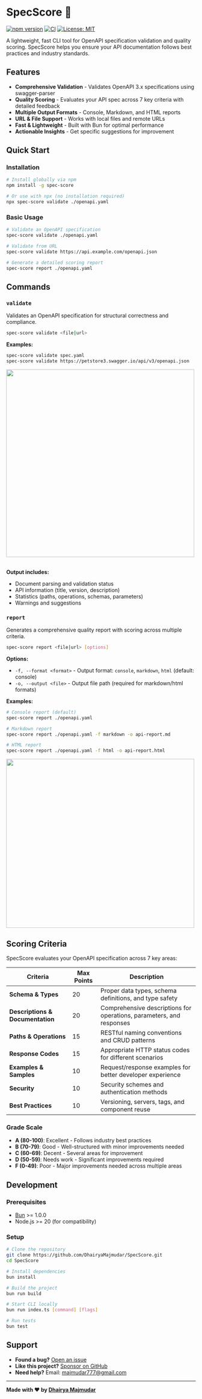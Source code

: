 # SpecScore 🚀

[![npm version](https://badge.fury.io/js/spec-score.svg)](https://badge.fury.io/js/spec-score)
[![CI](https://github.com/DhairyaMajmudar/SpecScore/actions/workflows/ci.yaml/badge.svg)](https://github.com/DhairyaMajmudar/SpecScore/actions/workflows/ci.yaml)
[![License: MIT](https://img.shields.io/badge/License-MIT-yellow.svg)](https://opensource.org/licenses/MIT)

A lightweight, fast CLI tool for OpenAPI specification validation and quality scoring. SpecScore helps you ensure your API documentation follows best practices and industry standards.

## Features

- **Comprehensive Validation** - Validates OpenAPI 3.x specifications using swagger-parser
- **Quality Scoring** - Evaluates your API spec across 7 key criteria with detailed feedback
- **Multiple Output Formats** - Console, Markdown, and HTML reports
- **URL & File Support** - Works with local files and remote URLs
- **Fast & Lightweight** - Built with Bun for optimal performance
- **Actionable Insights** - Get specific suggestions for improvement

## Quick Start

### Installation

```bash
# Install globally via npm
npm install -g spec-score

# Or use with npx (no installation required)
npx spec-score validate ./openapi.yaml
```

### Basic Usage

```bash
# Validate an OpenAPI specification
spec-score validate ./openapi.yaml

# Validate from URL
spec-score validate https://api.example.com/openapi.json

# Generate a detailed scoring report
spec-score report ./openapi.yaml
```

## Commands

### `validate`

Validates an OpenAPI specification for structural correctness and compliance.

```bash
spec-score validate <file|url>
```

**Examples:**

```bash
spec-score validate spec.yaml
spec-score validate https://petstore3.swagger.io/api/v3/openapi.json
```

<img src="https://github.com/user-attachments/assets/2391cbf3-f6b8-49f4-99b8-992b030cb923" width="500" />

<br/>
<br/>


**Output includes:**

- Document parsing and validation status
- API information (title, version, description)
- Statistics (paths, operations, schemas, parameters)
- Warnings and suggestions

### `report`

Generates a comprehensive quality report with scoring across multiple criteria.

```bash
spec-score report <file|url> [options]
```

**Options:**

- `-f, --format <format>` - Output format: `console`, `markdown`, `html` (default: console)
- `-o, --output <file>` - Output file path (required for markdown/html formats)

**Examples:**

```bash
# Console report (default)
spec-score report ./openapi.yaml

# Markdown report
spec-score report ./openapi.yaml -f markdown -o api-report.md

# HTML report
spec-score report ./openapi.yaml -f html -o api-report.html
```
<img src="https://github.com/user-attachments/assets/5e5b7ba1-8d81-49d0-b147-460f4e1a793b" width="500" height="450"/>

## Scoring Criteria

SpecScore evaluates your OpenAPI specification across 7 key areas:

| Criteria                         | Max Points | Description                                                          |
| -------------------------------- | ---------- | -------------------------------------------------------------------- |
| **Schema & Types**               | 20         | Proper data types, schema definitions, and type safety               |
| **Descriptions & Documentation** | 20         | Comprehensive descriptions for operations, parameters, and responses |
| **Paths & Operations**           | 15         | RESTful naming conventions and CRUD patterns                         |
| **Response Codes**               | 15         | Appropriate HTTP status codes for different scenarios                |
| **Examples & Samples**           | 10         | Request/response examples for better developer experience            |
| **Security**                     | 10         | Security schemes and authentication methods                          |
| **Best Practices**               | 10         | Versioning, servers, tags, and component reuse                       |

### Grade Scale

- **A (80-100)**: Excellent - Follows industry best practices
- **B (70-79)**: Good - Well-structured with minor improvements needed
- **C (60-69)**: Decent - Several areas for improvement
- **D (50-59)**: Needs work - Significant improvements required
- **F (0-49)**: Poor - Major improvements needed across multiple areas

## Development

### Prerequisites

- [Bun](https://bun.sh/) >= 1.0.0
- Node.js >= 20 (for compatibility)

### Setup

```bash
# Clone the repository
git clone https://github.com/DhairyaMajmudar/SpecScore.git
cd SpecScore

# Install dependencies
bun install

# Build the project
bun run build

# Start CLI locally
bun run index.ts [command] [flags]

# Run tests
bun test
```

## Support

- **Found a bug?** [Open an issue](https://github.com/DhairyaMajmudar/SpecScore/issues)
- **Like this project?** [Sponsor on GitHub](https://github.com/sponsors/DhairyaMajmudar)
- **Need help?** Email: majmudar777@gmail.com

---

**Made with ❤️ by [Dhairya Majmudar](https://github.com/DhairyaMajmudar)**
